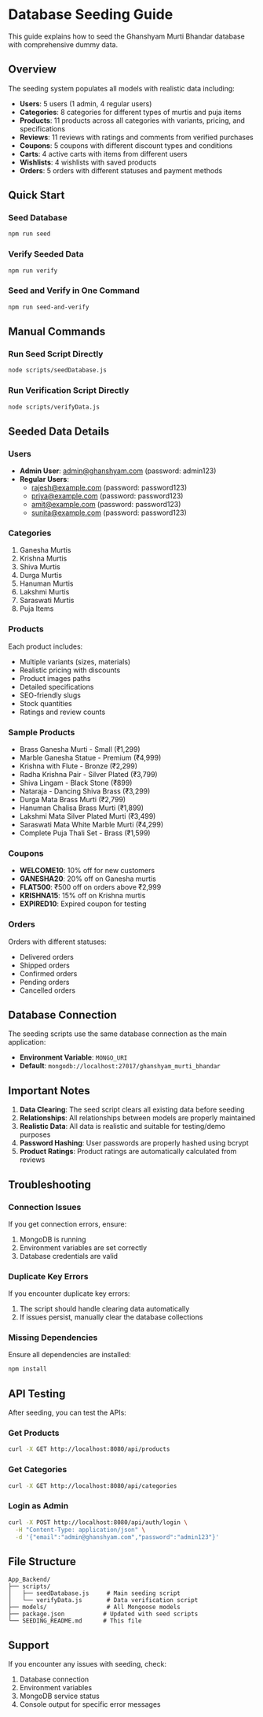 # Database Seeding Guide

This guide explains how to seed the Ghanshyam Murti Bhandar database with comprehensive dummy data.

## Overview

The seeding system populates all models with realistic data including:
- **Users**: 5 users (1 admin, 4 regular users)
- **Categories**: 8 categories for different types of murtis and puja items
- **Products**: 11 products across all categories with variants, pricing, and specifications
- **Reviews**: 11 reviews with ratings and comments from verified purchases
- **Coupons**: 5 coupons with different discount types and conditions
- **Carts**: 4 active carts with items from different users
- **Wishlists**: 4 wishlists with saved products
- **Orders**: 5 orders with different statuses and payment methods

## Quick Start

### Seed Database
```bash
npm run seed
```

### Verify Seeded Data
```bash
npm run verify
```

### Seed and Verify in One Command
```bash
npm run seed-and-verify
```

## Manual Commands

### Run Seed Script Directly
```bash
node scripts/seedDatabase.js
```

### Run Verification Script Directly
```bash
node scripts/verifyData.js
```

## Seeded Data Details

### Users
- **Admin User**: admin@ghanshyam.com (password: admin123)
- **Regular Users**: 
  - rajesh@example.com (password: password123)
  - priya@example.com (password: password123)
  - amit@example.com (password: password123)
  - sunita@example.com (password: password123)

### Categories
1. Ganesha Murtis
2. Krishna Murtis
3. Shiva Murtis
4. Durga Murtis
5. Hanuman Murtis
6. Lakshmi Murtis
7. Saraswati Murtis
8. Puja Items

### Products
Each product includes:
- Multiple variants (sizes, materials)
- Realistic pricing with discounts
- Product images paths
- Detailed specifications
- SEO-friendly slugs
- Stock quantities
- Ratings and review counts

### Sample Products
- Brass Ganesha Murti - Small (₹1,299)
- Marble Ganesha Statue - Premium (₹4,999)
- Krishna with Flute - Bronze (₹2,299)
- Radha Krishna Pair - Silver Plated (₹3,799)
- Shiva Lingam - Black Stone (₹899)
- Nataraja - Dancing Shiva Brass (₹3,299)
- Durga Mata Brass Murti (₹2,799)
- Hanuman Chalisa Brass Murti (₹1,899)
- Lakshmi Mata Silver Plated Murti (₹3,499)
- Saraswati Mata White Marble Murti (₹4,299)
- Complete Puja Thali Set - Brass (₹1,599)

### Coupons
- **WELCOME10**: 10% off for new customers
- **GANESHA20**: 20% off on Ganesha murtis
- **FLAT500**: ₹500 off on orders above ₹2,999
- **KRISHNA15**: 15% off on Krishna murtis
- **EXPIRED10**: Expired coupon for testing

### Orders
Orders with different statuses:
- Delivered orders
- Shipped orders
- Confirmed orders
- Pending orders
- Cancelled orders

## Database Connection

The seeding scripts use the same database connection as the main application:
- **Environment Variable**: `MONGO_URI`
- **Default**: `mongodb://localhost:27017/ghanshyam_murti_bhandar`

## Important Notes

1. **Data Clearing**: The seed script clears all existing data before seeding
2. **Relationships**: All relationships between models are properly maintained
3. **Realistic Data**: All data is realistic and suitable for testing/demo purposes
4. **Password Hashing**: User passwords are properly hashed using bcrypt
5. **Product Ratings**: Product ratings are automatically calculated from reviews

## Troubleshooting

### Connection Issues
If you get connection errors, ensure:
1. MongoDB is running
2. Environment variables are set correctly
3. Database credentials are valid

### Duplicate Key Errors
If you encounter duplicate key errors:
1. The script should handle clearing data automatically
2. If issues persist, manually clear the database collections

### Missing Dependencies
Ensure all dependencies are installed:
```bash
npm install
```

## API Testing

After seeding, you can test the APIs:

### Get Products
```bash
curl -X GET http://localhost:8080/api/products
```

### Get Categories
```bash
curl -X GET http://localhost:8080/api/categories
```

### Login as Admin
```bash
curl -X POST http://localhost:8080/api/auth/login \
  -H "Content-Type: application/json" \
  -d '{"email":"admin@ghanshyam.com","password":"admin123"}'
```

## File Structure

```
App_Backend/
├── scripts/
│   ├── seedDatabase.js     # Main seeding script
│   └── verifyData.js       # Data verification script
├── models/                 # All Mongoose models
├── package.json           # Updated with seed scripts
└── SEEDING_README.md      # This file
```

## Support

If you encounter any issues with seeding, check:
1. Database connection
2. Environment variables
3. MongoDB service status
4. Console output for specific error messages
